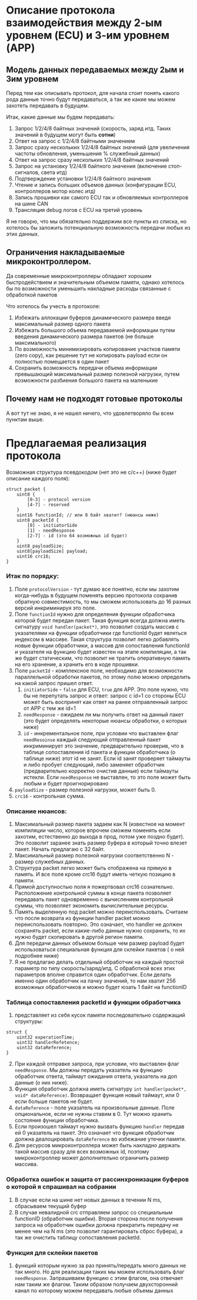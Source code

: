 # Описание протокола взаимодействия между 2-ым уровнем (ECU) и 3-им уровнем (APP)

## Модель данных передаваемых между 2ым и 3им уровнем

Перед тем как описывать протокол, для начала стоит понять какого рода данные точно будут передаваться, а так же какие мы
можем захотеть передавать в будущем.

Итак, какие данные мы будем передавать:

1. Запрос 1/2/4/8 байтных значений (скорость, заряд итд. Таких значений в будущем могут быть **сотни**)
2. Ответ на запрос с 1/2/4/8 байтными значением
3. Запрос сразу нескольких 1/2/4/8 байтных значений (для увеличения частоты обновления, уменьшения % служебный данных)
4. Ответ на запрос сразу нескольких 1/2/4/8 байтных значений
5. Запрос на установку 1/2/4/8 байтного значения (включение стоп-сигналов, света итд)
6. Подтверждение установки 1/2/4/8 байтного значения
7. Чтение и запись больших объемов данных (конфигурации ECU, контроллеров мотор колес итд)
8. Запись прошивки как самого ECU так и обновляемых контроллеров на шине CAN
9. Трансляция debug логов с ECU на третий уровень

Я не говорю, что мы обязательно поддержим все пункты из списка, но хотелось бы заложить потенциальную возможность
передачи любых из этих данных.

## Ограничения накладываемые микроконтроллером.

Да современные микроконтроллеры обладают хорошим быстродействием и значительным объемом памяти, однако хотелось бы по
возможности уменьшить накладные расходы связанные с обработкой пакетов

Что хотелось бы учесть в протоколе:

1. Избежать аллокации буферов динамического размера введя максимальный размер одного пакета
2. Избежать большого объема передаваемой информации путем введения динамического размера пакетов (не больше
   максимального)
3. По возможность минимизировать копирование участков памяти (zero copy), как решение тут не копировать payload если он
   полностью помещается в один пакет
4. Сохранить возможность передачи объема информации превышающий максимальный размер полезной нагрузки, путем возможности
   разбиения большого пакета на маленькие

## Почему нам не подходят готовые протоколы

А вот тут не знаю, я не нашел ничего, что удовлетворяло бы всем пунктам выше.

# Предлагаемая реализация протокола

Возможная структура псевдокодом (нет это не с/с++) (ниже будет описание каждого поля):

```
struct packet {
    uint8 {
        [0-3] - protocol version
        [4-7] - reserved   
    }
    uint16 functionId; // или 8 байт хватит? (нюансы ниже)
    uint8 packetId {
        [0] - initiatorSide
        [1] - needResponse
        [2-7] - id (это 64 возможных id будет)
    }
    uint8 payloadSize;
    uint8[payloadSize] payload;
    uint16 crc16;
}
```

### Итак по порядку:

1. Поле `protocolVersion` - тут думаю все понятно, если мы захотим когда-нибудь в будущем поменять версию протокола
   сохранив
   обратную совместимость, то мы сможем использовать до 16 разных версий инкриминируя это поле.
2. Поле `functionId` нужно для определения функции обработчика которой будет передан пакет. Такая функция всегда должна
   иметь сигнатуру `void handler(packet*)`, это позволит создать массив с указателями на функции обработчики где
   functionId будет являться индексом в массиве. Такая структура позволит легко добавлять новые функции обработчики, а
   массив для сопоставления functionId и указателя на функцию будет известен на этапе компиляции, а так же будет
   статическим, что позволит не тратить оперативную память на его хранение, а хранить его в коде прошивки.
3. Поле `packetId` - комплексное поле, необходимо для возможности параллельной обработки пакетов, по этому полю можно
   определить на какой запрос пришел ответ.
    1. `initiatorSide` - `false` для ECU, `true` для APP. Это поле нужно, что бы не перепутать запрос и ответ: запрос с
       id=1 со стороны ECU может быть воспринят как ответ на ранее отправленный запрос от APP с тем же id=1
    2. `needResponse` - ожидаем ли мы получить ответ на данный пакет (это будет определять некоторые нюансы обработки, о
       которых ниже)
    3. `id` - инкрементальное поле, при условии что выставлен флаг `needResoinse` каждый следующий отправленный пакет
       инкриминирует это значение, предварительно
       проверив, что в таблице сопоставления id пакета и функции обработчика (о таблице ниже) этот id не занят. Если id
       занят проверяет таймауты и либо пробует следующий, либо заменяет обработчик (предварительно корректно очистив
       данные) если таймауты истекли. Если `needResponse` не выставлен, то это поле может быть любым и будет
       проигнорировано
4. `payloadSize` - размер полезной нагрузки, может быть 0.
5. `crc16` - контрольная сумма.

### Описание нюансов:

1. Максимальный размер пакета задаем как N (известное на момент компиляции число, которое впрочем сможем поменять если
   захотим, естественно до выхода в прод, потом уже поздно будет). Это позволит заранее знать размер буфера в который
   точно влезет пакет. Начать предлагаю с 32 байт.
2. Максимальный размер полезной нагрузки соответственно N - размер служебных данных.
3. Структура packet легко может быть отображена на прямую в память. И все поля кроме crc16 будут иметь четкую позицию в
   памяти.
4. Прямой доступностью поля я пожертвовал crc16 сознательно. Расположение контрольной суммы в конце пакета позволяет
   передавать пакет одновременно с вычислением контрольной суммы, что позволяет экономить вычислительные ресурсы.
5. Память выделенную под packet можно переиспользовать. Считаем что после возврата из функции handler packet можно
   переиспользовать повторно. Это означает, что handler не должен сохранять packet, если какие-либо данные нужно
   сохранить, то их нужно будет скопировать в другой регион памяти.
6. Для передачи данных объемом больше чем размер payload будет использоваться специальная функция для склейки пакетов (
   о ней подробнее ниже)
7. Я не предлагаю делать отдельный обработчик на каждый простой параметр по типу скорость/заряд/итд. С обработкой
   всех этих параметров вполне справится один обработчик. Если делать именно один обработчик на пачку значений, то нам
   хватит 256 возможных обработчиков и можно будет юзать 1 байт на functionID

### Таблица сопоставления packetId и функции обработчика

1. представляет из себя кусок памяти последовательно содержащий структуры:

```
struct {
    uint32 experationTime;
    uint32 handlerRefetence;
    uint32 dataReference;
}
```

2. При каждой отправке запроса, при условии, что выставлен флаг `needResponse`. Мы должны передать указатель на функцию
   обработчик ответа, таймаут ожидания ответа, указатель на доп данные (о них ниже).
3. Функция обработчик должна иметь сигнатуру `int handler(packet*, void* dataReference)`. Возвращает функция новый
   таймаут, или 0 если больше пакетов не будет.
4. `dataReference` - поле указатель на произвольные данные. Поле опциональное, если не нужны ставим в 0. Тут можно
   хранить состояние функции обработчика.
5. Если произошел таймаут нужно вызвать функцию `handler` передав ей 0 указатель на пакет. Это означает что функция
   обработчик должна деалоцировать `dataReference` во избежание утечки памяти.
6. Для ресурсов микроконтроллера может быть накладно держать такой массив сразу для всех возможных id, поэтому
   микроконтроллер может дополнительно ограничить размер массива.

### Обработка ошибок и защита от рассинхронизации буферов о которой я спрашивал на собрании

1. В случае если на шине нет новых данных в течении N ms, сбрасываем текущий буфер
2. В случае невалидной crc отправляем запрос со специальным functionID (обработчик ошибки). Вторая сторона после
   получения запроса на обработчик ошибки должна прекратить передачу не менее чем на N ms (это позволит гарантировать
   сброс буфера), а так же очистить таблицу сопоставления packetId.

### Функция для склейки пакетов

1. функций которым нужно за раз принять/передать много данных не так много. Но для реализации таких мы можем
   использовать флаг `needResponse`. Запрашиваем функцию с этим флагом, она отвечает нам таким же флагом. Таким образом
   получаем двухсторонний канал по которому можем передавать любые объемы данных 